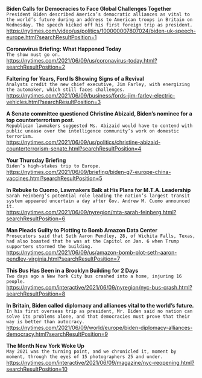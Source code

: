 **Biden Calls for Democracies to Face Global Challenges Together**\
`President Biden described America’s democratic alliances as vital to the world’s future during an address to American troops in Britain on Wednesday. The speech kicked off his first foreign trip as president.`\
https://nytimes.com/video/us/politics/100000007807024/biden-uk-speech-europe.html?searchResultPosition=1

**Coronavirus Briefing: What Happened Today**\
`The show must go on.`\
https://nytimes.com/2021/06/09/us/coronavirus-today.html?searchResultPosition=2

**Faltering for Years, Ford Is Showing Signs of a Revival**\
`Analysts credit the new chief executive, Jim Farley, with energizing the automaker, which still faces challenges.`\
https://nytimes.com/2021/06/09/business/fords-jim-farley-electric-vehicles.html?searchResultPosition=3

**A Senate committee questioned Christine Abizaid, Biden’s nominee for a top counterterrorism post.**\
`Republican lawmakers suggested Ms. Abizaid would have to contend with public unease over the intelligence community’s work on domestic terrorism.`\
https://nytimes.com/2021/06/09/us/politics/christine-abizaid-counterterrorism-senate.html?searchResultPosition=4

**Your Thursday Briefing**\
`Biden’s high-stakes trip to Europe.`\
https://nytimes.com/2021/06/09/briefing/biden-g7-europe-china-vaccines.html?searchResultPosition=5

**In Rebuke to Cuomo, Lawmakers Balk at His Plans for M.T.A. Leadership**\
`Sarah Feinberg’s potential role leading the nation’s largest transit system appeared uncertain a day after Gov. Andrew M. Cuomo announced it.`\
https://nytimes.com/2021/06/09/nyregion/mta-sarah-feinberg.html?searchResultPosition=6

**Man Pleads Guilty to Plotting to Bomb Amazon Data Center**\
`Prosecutors said that Seth Aaron Pendley, 28, of Wichita Falls, Texas, had also boasted that he was at the Capitol on Jan. 6 when Trump supporters stormed the building.`\
https://nytimes.com/2021/06/09/us/amazon-bomb-plot-seth-aaron-pendley-virginia.html?searchResultPosition=7

**This Bus Has Been in a Brooklyn Building for 2 Days**\
`Two days ago a New York City bus crashed into a home, injuring 16 people. `\
https://nytimes.com/interactive/2021/06/09/nyregion/nyc-bus-crash.html?searchResultPosition=8

**In Britain, Biden called diplomacy and alliances vital to the world’s future.**\
`In his first overseas trip as president, Mr. Biden said no nation can solve its problems alone, and that democracies must prove that their way is better than autocracy.`\
https://nytimes.com/2021/06/09/world/europe/biden-diplomacy-alliances-democracy.html?searchResultPosition=9

**The Month New York Woke Up**\
`May 2021 was the turning point, and we chronicled it, moment by moment, through the eyes of 15 photographers 25 and under.`\
https://nytimes.com/interactive/2021/06/09/magazine/nyc-reopening.html?searchResultPosition=10

